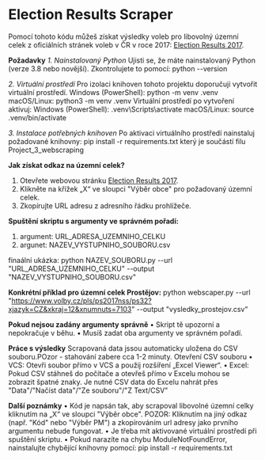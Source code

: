 # Election Results Scraper

Pomocí tohoto kódu můžeš získat výsledky voleb pro libovolný územní celek z oficiálních stránek voleb v ČR v roce 2017:
[Election Results 2017](https://www.volby.cz/pls/ps2017nss/ps3?xjazyk=CZ). 

**Požadavky**
*1. Nainstalovaný Python*
Ujisti se, že máte nainstalovaný Python (verze 3.8 nebo novější). Zkontrolujete to pomocí:
python --version

*2. Virtuální prostředí*
Pro izolaci knihoven tohoto projektu doporučuji vytvořit virtuální prostředí.
Windows (PowerShell): python -m venv .venv
macOS/Linux: python3 -m venv .venv
Virtuální prostředí po vytvoření aktivuj:
Windows (PowerShell):  .venv\Scripts\activate
macOS/Linux: source .venv/bin/activate

*3. Instalace potřebných knihoven*
Po aktivaci virtuálního prostředí nainstaluj požadované knihovny:
pip install -r requirements.txt
který je součástí filu Project_3_webscraping

**Jak získat odkaz na územní celek?**
1.	Otevřete webovou stránku [Election Results 2017](https://www.volby.cz/pls/ps2017nss/ps3?xjazyk=CZ).
2.	Klikněte na křížek „X“ ve sloupci "Výběr obce" pro požadovaný územní celek.
3.	Zkopírujte URL adresu z adresního řádku prohlížeče.
   
**Spuštění skriptu s argumenty ve správném pořadí:**
1. argument: URL_ADRESA_UZEMNIHO_CELKU
2. argunet: NAZEV_VYSTUPNIHO_SOUBORU.csv

finaální ukázka: python NAZEV_SOUBORU.py --url "URL_ADRESA_UZEMNIHO_CELKU" --output "NAZEV_VYSTUPNIHO_SOUBORU.csv"

**Konkrétní příklad pro územní celek Prostějov:**
python webscaper.py --url "https://www.volby.cz/pls/ps2017nss/ps32?xjazyk=CZ&xkraj=12&xnumnuts=7103" --output "vysledky_prostejov.csv"

**Pokud nejsou zadány argumenty správně**
•	Skript tě upozorní a nepokračuje v běhu.
•	Musíš zadat oba argumenty ve správném pořadí.

**Práce s výsledky**
Scrapovaná data jssou automaticky uložena do CSV souboru.POzor - stahování zabere cca 1-2 minuty.
Otevření CSV souboru
•	VCS: Otevři soubor přímo v VCS a použij rozšíření „Excel Viewer“.
•	Excel: Pokud CSV stáhneš do počítače a otevřeš přímo v Excelu mohou se zobrazit špatné znaky.
Je nutné CSV data do Excelu nahrát přes "Data"/"Načíst data"/"Ze souboru"/"Z Text/CSV"

**Další poznámky**
•	Kód je napsán tak, aby scrapoval libovolné územní celky kliknutím na „X“ ve sloupci "Výběr obce".
POZOR: Kliknutím na jiný odkaz (např. "Kód" nebo "Výběr PM") a zkopírováním url adresy jako prvního argumentu nebude fungovat. 
•	Je třeba mít aktivované virtuální prostředí při spuštění skriptu.
•	Pokud narazíte na chybu ModuleNotFoundError, nainstalujte chybějící knihovny pomocí: 
pip install -r requirements.txt


